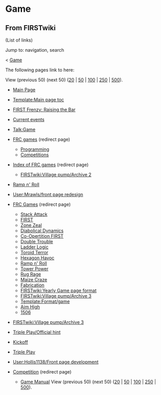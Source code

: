 # Game

## From FIRSTwiki

(List of links)

Jump to: navigation, search

< [Game](/index.php?title=Game&redirect=no "Game")

The following pages link to here:

View (previous 50) (next 50) ([20](/index.php?title=Special:Whatlinkshere/Game&limit=20&from=0 "Special:Whatlinkshere/Game") | [50](/index.php?title=Special:Whatlinkshere/Game&limit=50&from=0 "Special:Whatlinkshere/Game") | [100](/index.php?title=Special:Whatlinkshere/Game&limit=100&from=0 "Special:Whatlinkshere/Game") | [250](/index.php?title=Special:Whatlinkshere/Game&limit=250&from=0 "Special:Whatlinkshere/Game") | [500](/index.php?title=Special:Whatlinkshere/Game&limit=500&from=0 "Special:Whatlinkshere/Game")).

- [Main Page](Main_Page "Main Page")
- [Template:Main page toc](Template:Main_page_toc "Template:Main page toc")
- [FIRST Frenzy: Raising the Bar](FIRST_Frenzy:_Raising_the_Bar "FIRST Frenzy: Raising the Bar")
- [Current events](Current_events "Current events")
- [Talk:Game](Talk:Game "Talk:Game")
- [FRC games](/index.php?title=FRC_games&redirect=no "FRC games") (redirect page) 

  - [Programming](programming)
  - [Competitions](Competitions "Competitions")

- [Index of FRC games](/index.php?title=Index_of_FRC_games&redirect=no "Index of FRC games") (redirect page) 

  - [FIRSTwiki:Village pump/Archive 2](FIRSTwiki:Village_pump/Archive_2 "FIRSTwiki:Village pump/Archive 2")

- [Ramp n' Roll](Ramp_n%27_Roll "Ramp n' Roll")
- [User:Mrawls/front page redesign](User:Mrawls/front_page_redesign "User:Mrawls/front page redesign")
- [FRC Games](/index.php?title=FRC_Games&redirect=no "FRC Games") (redirect page) 

  - [Stack Attack](Stack_Attack "Stack Attack")
  - [FIRST](first)
  - [Zone Zeal](Zone_Zeal "Zone Zeal")
  - [Diabolical Dynamics](Diabolical_Dynamics "Diabolical Dynamics")
  - [Co-Opertition FIRST](Co-Opertition_FIRST "Co-Opertition FIRST")
  - [Double Trouble](Double_Trouble "Double Trouble")
  - [Ladder Logic](Ladder_Logic "Ladder Logic")
  - [Toroid Terror](Toroid_Terror "Toroid Terror")
  - [Hexagon Havoc](Hexagon_Havoc "Hexagon Havoc")
  - [Ramp n' Roll](Ramp_n%27_Roll "Ramp n' Roll")
  - [Tower Power](Tower_Power "Tower Power")
  - [Rug Rage](Rug_Rage "Rug Rage")
  - [Maize Craze](Maize_Craze "Maize Craze")
  - [Fabrication](Fabrication "Fabrication")
  - [FIRSTwiki:Yearly Game page format](FIRSTwiki:Yearly_Game_page_format "FIRSTwiki:Yearly Game page format")
  - [FIRSTwiki:Village pump/Archive 3](FIRSTwiki:Village_pump/Archive_3 "FIRSTwiki:Village pump/Archive 3")
  - [Template:Format/game](Template:Format/game "Template:Format/game")
  - [Aim High](aim-high)
  - [1506](1506 "1506")

- [FIRSTwiki:Village pump/Archive 3](FIRSTwiki:Village_pump/Archive_3 "FIRSTwiki:Village pump/Archive 3")
- [Triple Play/Official hint](Triple_Play/Official_hint "Triple Play/Official hint")
- [Kickoff](kickoff)
- [Triple Play](triple-play)
- [User:Hollis1138/Front page development](User:Hollis1138/Front_page_development "User:Hollis1138/Front page development")
- [Competition](/index.php?title=Competition&redirect=no "Competition") (redirect page) 

  - [Game Manual](Game_Manual "Game Manual") View (previous 50) (next 50) ([20](/index.php?title=Special:Whatlinkshere/Game&limit=20&from=0 "Special:Whatlinkshere/Game") | [50](/index.php?title=Special:Whatlinkshere/Game&limit=50&from=0 "Special:Whatlinkshere/Game") | [100](/index.php?title=Special:Whatlinkshere/Game&limit=100&from=0 "Special:Whatlinkshere/Game") | [250](/index.php?title=Special:Whatlinkshere/Game&limit=250&from=0 "Special:Whatlinkshere/Game") | [500](/index.php?title=Special:Whatlinkshere/Game&limit=500&from=0 "Special:Whatlinkshere/Game")).
